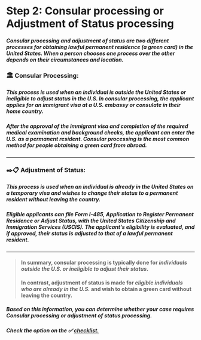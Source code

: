 # Step 2: Consular processing or Adjustment of Status processing

##### **Consular processing** and **adjustment of status** are two different processes for obtaining lawful permanent residence (a **green card**) in the United States. When a person chooses one process over the other depends on their circumstances and location.

### **🏛️ Consular Processing**:

##### This process is used when an **individual is outside the United States or ineligible to adjust status in the U.S.** In consular processing, the applicant applies for an immigrant visa at a U.S. embassy or consulate in their home country.

##### After the approval of the immigrant visa and completion of the required medical examination and background checks, the applicant can enter the U.S. as a permanent resident. Consular processing is the most common method for people obtaining a green card from abroad.

---

### **✒️📋 Adjustment of Status**:

##### This process is used when an **individual is already in the United States on a temporary visa and wishes to change their status to a permanent resident without leaving the country.**

##### Eligible applicants can file Form I-485, Application to Register Permanent Residence or Adjust Status, with the United States Citizenship and Immigration Services (USCIS). The applicant's eligibility is evaluated, and if approved, their status is adjusted to that of a lawful permanent resident.

---

> #### In summary, **consular processing** is typically done for ***individuals outside the U.S. or ineligible to adjust their status***.
>
> #### In contrast, **adjustment of status** is made for ***eligible** individuals **who are already in the U.S.*** and wish to obtain a green card without leaving the country.

##### Based on this information, you can determine whether your case requires Consular processing or adjustment of status processing.

##### Check the option on the ✅ [checklist.](http://localhost:8501/#checklist)
